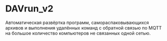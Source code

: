 # DAVrun_v2
Автоматическая развёртка программ, самораспаковывающихся архивов и выполнения удалённых команд с обратной связью по MQTT на большое количество компьютеров не связанных одной сетью.
